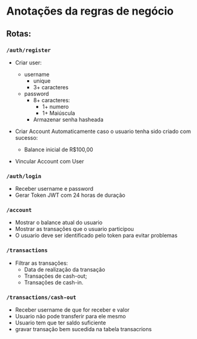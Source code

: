 # Anotações da regras de negócio

## Rotas:

### ```/auth/register```
- Criar user:
  - username
    - unique
    - 3+ caracteres
  - password
    - 8+ caracteres:
      - 1+ numero
      - 1+ Maiúscula
    - Armazenar senha hasheada

- Criar Account Automaticamente caso o usuario tenha sido criado com sucesso:
  - Balance inicial de R$100,00

- Vincular Account com User

### ```/auth/login```
- Receber username e password
- Gerar Token JWT com 24 horas de duração

### ```/account```
- Mostrar o balance atual do usuario
- Mostrar as transações que o usuario participou
- O usuario deve ser identificado pelo token para evitar problemas

### ```/transactions```
- Filtrar as transações:
  - Data de realização da transação
  - Transações de cash-out;
  - Transações de cash-in.
 
### ```/transactions/cash-out```
- Receber username de que for receber e valor
- Usuario não pode transferir para ele mesmo
- Usuario tem que ter saldo suficiente
- gravar transação bem sucedida na tabela transacrions
  